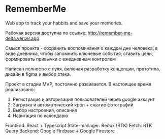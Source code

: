 # RememberMe
Web app to track your habbits and save your memories. 

Рабочая версия доступна по ссылке: http://remember-me-delta.vercel.app

Смысл проекта - сохранить воспоминания о каждом дне человека, в виде
дневника, чтобы запомнить ключевые события, ставить цели, формировать
привычки с ежедневным контролем

Написан полностю с нуля, включая разработку концепции, прототипа, дизайн в figma и выбор стека.

Проект в стадии MVP, постоянно развивается. В настоящее время реализовано:
1. Регистрация и авторизация пользователей через google аккаунт
2. Загрузка и автоматический кроп + сжатие фотографий
3. Выбор настроения, описания
4. Навигация по календарю


FrontEnd: React + Typescript
State-manager: Redux (RTK)
Fetch: RTK Query
Backend: Google Firebase + Google Firestore


      
     

